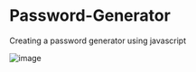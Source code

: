 # Password-Generator
Creating a password generator using javascript 

![image](https://user-images.githubusercontent.com/66797940/219525656-ef9946ef-723f-4759-82c9-45f2dc3d5167.png)
